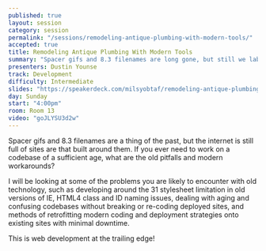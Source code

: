 ```yaml
---
published: true
layout: session
category: session
permalink: "/sessions/remodeling-antique-plumbing-with-modern-tools/"
accepted: true
title: Remodeling Antique Plumbing With Modern Tools
summary: "Spacer gifs and 8.3 filenames are long gone, but still we labor on elderly sites. What are the old pitfalls and modern workarounds?"
presenters: Dustin Younse
track: Development
difficulty: Intermediate
slides: "https://speakerdeck.com/milsyobtaf/remodeling-antique-plumbing-with-modern-tools"
day: Sunday
start: "4:00pm"
room: Room 13
video: "goJLYSU3d2w"
---
```


Spacer gifs and 8.3 filenames are a thing of the past, but the internet is still full of sites are that built around them.  If you ever need to work on a codebase of a sufficient age, what are the old pitfalls and modern workarounds?

I will be looking at some of the problems you are likely to encounter with old technology, such as developing around the 31 stylesheet limitation in old versions of IE, HTML4 class and ID naming issues, dealing with aging and confusing codebases without breaking or re-coding deployed sites, and methods of retrofitting modern coding and deployment strategies onto existing sites with minimal downtime.

This is web development at the trailing edge!
